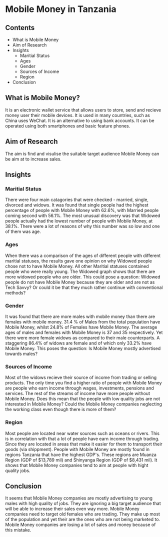 # Mobile Money in Tanzania

## Contents

- What is Mobile Money
- Aim of Research
- Insights
  - Maritial Status
  - Ages
  - Gender
  - Sources of Income
  - Region
- Conclusion

## What is Mobile Money?

It is an electronic wallet service that allows users to store, send and recieve money user their mobile devices. It is used in many countries, such as China uses WeChat. It is an alternative to using bank accounts. It can be operated using both smartphones and basic feature phones.

## Aim of Research

The aim is find and visulise the suitable target audience Mobile Money can be aim at to increase sales.

## Insights

### Maritial Status

There were four main catagories that were checked - married, single, divorced and widows. It was found that single people had the highest percentage of people with Mobile Money with 62.6%, with Married people coming second with 56.1%. The most unusual discovery was that Widowed people actually had the lowest number of people with Mobile Money, at 38.1%. There were a lot of reasons of why this number was so low and one of them was age.

<!-- Add Graph Here -->

### Ages

When there was a comparison of the ages of different people with different maritial statuses, the results gave one opinion on why Widowed people chose not to have Mobile Money. All other Maritial statuses contained people who were really young. The Widowed graph shows that there are more widowed people who are older. This could pose a question: Widowed people do not have Mobile Money because they are older and are not as Tech Savvy? Or could it be that they much rather continue with conventional methods?

<!-- Add Graph Here -->

### Gender

It was found that there are more males with mobile money than there are females with mobile money. 31.4 % of Males from the total population have Mobile Money, whilst 24.8% of Females have Mobile Money. The average ages of males and females with Mobile Money is 37 and 35 respectively. Yet there were more female widows as compared to their male counterparts. A staggering 86.4% of widows are female and of which only 33.2% have Mobile Money. This poses the question: Is Mobile Money mostly advertised towards males?

<!-- Add Graph Here -->

### Sources of Income

Most of the widows recieve their source of income from trading or selling products. The only time you find a higher ratio of people with Mobile Money are people who earn income through wages, investments, pensions and services. The rest of the streams of income have more people without Mobile Money. Does this mean that the people with low quality jobs are not interested in Mobile Money? Could the Mobile Money companies neglecting the working class even though there is more of them?

<!-- Add Graph Here -->

### Region

Most people are located near water sources such as oceans or rivers. This is in correlation with that a lot of people have earn income through trading. Since they are located in areas that make it easier for them to transport their goods (via shippment). People with Mobile Money are mostly found in regions Tanzania that have the highest GDP's. These regions are Muanza Region (GDP of $13,789 mil) and Shinyanga Region (GDP of $8,431 mil). It shows that Mobile Money companies tend to aim at people with hight quality jobs.

<!-- Add Graph Here -->

## Conclusion

It seems that Mobile Money companies are mostly advertising to young males with high quality of jobs. They are ignoring a big target audience that will be able to increase their sales even way more. Mobile Money companies need to target old females who are trading. They make up most of the population and yet their are the ones who are not being marketed to. Mobile Money companies are losing a lot of sales and money because of this mistake.
